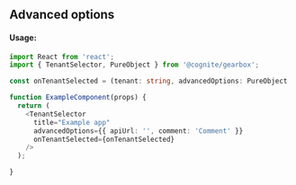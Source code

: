 ## Advanced options

<!-- STORY -->

#### Usage:

```typescript jsx
import React from 'react';
import { TenantSelector, PureObject } from '@cognite/gearbox';

const onTenantSelected = (tenant: string, advancedOptions: PureObject | null) => {};

function ExampleComponent(props) {
  return (
    <TenantSelector
      title="Example app"
      advancedOptions={{ apiUrl: '', comment: 'Comment' }}
      onTenantSelected={onTenantSelected}
    />
  );

}
```
